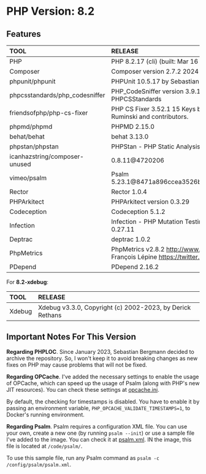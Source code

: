 # PHP Version: 8.2

## Features

|TOOL|RELEASE|
|:---|:------|
|PHP|PHP 8.2.17 (cli) (built: Mar 16 2024 01:37:40) (NTS)|
|Composer|Composer version 2.7.2 2024-03-11 17:12:18|
|phpunit/phpunit|PHPUnit 10.5.17 by Sebastian Bergmann and contributors.|
|phpcsstandards/php_codesniffer|PHP_CodeSniffer version 3.9.1 (stable) by Squiz and PHPCSStandards|
|friendsofphp/php-cs-fixer|PHP CS Fixer 3.52.1 15 Keys by Fabien Potencier, Dariusz Ruminski and contributors.|
|phpmd/phpmd|PHPMD 2.15.0|
|behat/behat|behat 3.13.0|
|phpstan/phpstan|PHPStan - PHP Static Analysis Tool 1.10.66|
|icanhazstring/composer-unused|0.8.11@4720206|
|vimeo/psalm|Psalm 5.23.1@8471a896ccea3526b26d082f4461eeea467f10a4|
|Rector|Rector 1.0.4|
|PHPArkitect|PHPArkitect version 0.3.29|
|Codeception|Codeception 5.1.2|
|Infection|Infection - PHP Mutation Testing Framework version 0.27.11|
|Deptrac|deptrac 1.0.2|
|PhpMetrics|PhpMetrics v2.8.2 <http://www.phpmetrics.org> by Jean-François Lépine <https://twitter.com/Halleck45>|
|PDepend|PDepend 2.16.2|

For **8.2-xdebug**:

|TOOL|RELEASE|
|:---|:------|
|Xdebug|Xdebug v3.3.0, Copyright (c) 2002-2023, by Derick Rethans|

## Important Notes For This Version

**Regarding PHPLOC**. Since January 2023, Sebastian Bergmann decided to archive the repository. So, I won't keep it to
avoid breaking changes as new fixes on PHP may cause problems that will not be fixed.

**Regarding OPCache**. I've added the necessary settings to enable the usage of OPCache, which can speed up the usage of
Psalm (along with PHP's new JIT resources). You can check these settings at [opcache.ini](./opcache.ini).

By default, the checking for timestamps is disabled. You have to enable it by passing an environment variable,
`PHP_OPCACHE_VALIDATE_TIMESTAMPS=1`, to Docker's running environment.

**Regarding Psalm**. Psalm requires a configuration XML file. You can use your own, create a new one (by running `psalm
--init`) or use a sample file I've added to the image. You can check it at [psalm.xml](./psalm.xml). IN the image, this
file is located at `/code/psalm/`.

To use this sample file, run any Psalm command as `psalm -c /config/psalm/psalm.xml`.
